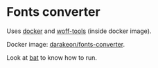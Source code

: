 # Fonts converter

Uses [docker] and [woff-tools] (inside docker image).

Docker image: [darakeon/fonts-converter].

Look at [bat] to know how to run.

[docker]: https://hub.docker.com/
[woff-tools]: https://packages.debian.org/stretch/woff-tools
[darakeon/fonts-converter]: https://hub.docker.com/r/darakeon/fonts-converter
[bat]: /convert.bat
